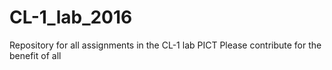 # CL-1_lab_2016
Repository for all assignments in the CL-1 lab PICT
Please contribute for the benefit of all
